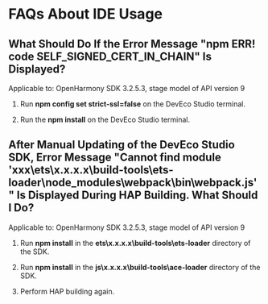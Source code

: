 # FAQs About IDE Usage


## What Should Do If the Error Message "npm ERR! code SELF_SIGNED_CERT_IN_CHAIN" Is Displayed?

Applicable to: OpenHarmony SDK 3.2.5.3, stage model of API version 9

1. Run **npm config set strict-ssl=false** on the DevEco Studio terminal.

2. Run the **npm install** on the DevEco Studio terminal.

## After Manual Updating of the DevEco Studio SDK, Error Message "Cannot find module 'xxx\ets\x.x.x.x\build-tools\ets-loader\node_modules\webpack\bin\webpack.js'" Is Displayed During HAP Building. What Should I Do?

Applicable to: OpenHarmony SDK 3.2.5.3, stage model of API version 9

1. Run **npm install** in the **ets\x.x.x.x\build-tools\ets-loader** directory of the SDK.

2. Run **npm install** in the **js\x.x.x.x\build-tools\ace-loader** directory of the SDK. 

3. Perform HAP building again.
